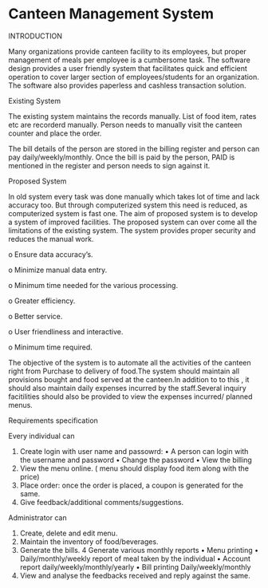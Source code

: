 Canteen Management System
=======================

INTRODUCTION

Many organizations provide canteen facility to its employees, but proper management of meals per employee is a cumbersome task. The software design provides a user friendly system that facilitates quick and efficient operation to cover larger section of employees/students for an organization. The software also provides paperless and cashless transaction solution.

Existing System

The existing system maintains the records manually. List of food item, rates etc are recorderd manually. Person needs to manually visit the canteen counter and place the order.

The bill details of the person are stored in the billing register and person can pay daily/weekly/monthly.  Once the bill is paid by the person, PAID is mentioned in the register and person needs to sign against it.

Proposed System

In old system every task was done manually which takes lot of time and lack accuracy too. But through computerized system this need is reduced, as computerized system is fast one. 
	The  aim  of  proposed  system  is  to  develop  a  system  of  improved 
facilities.  The proposed system  can  over come  all  the  limitations  of  the 
existing  system.  The  system  provides  proper  security  and  reduces  the 
manual work. 

o	Ensure data accuracy’s.  

o	Minimize manual data entry. 

o	Minimum time needed for the various processing.  

o	Greater efficiency. 

o	Better service. 

o	User friendliness and interactive.  

o	Minimum time required. 

The objective of the system is to automate all the activities of the canteen right from 
Purchase to delivery of food.The system should maintain all provisions bought and food served at the canteen.In addition to to this , it should also maintain daily expenses incurred by the staff.Several inquiry facitilities should also be provided to view the expenses incurred/ planned menus.

Requirements specification

Every individual can 
1.	Create login with user name and passowrd:
•	A person can login with the username and password
•	Change the password
•	View the billing
2.	View the menu online. ( menu should display food item along with the price)
3.	Place order: once the order is placed, a coupon is generated for the same.
4.	Give feedback/additional comments/suggestions.

Administrator can

1. Create, delete and edit menu.
2. Maintain the inventory of food/beverages.
3. Generate the bills.
4 Generate various monthly reports
•	Menu printing
•	Daily/monthly/weekly report of meal taken by the individual
•	Account report daily/weekly/monthly/yearly
•	Bill printing Daily/weekly/monthly
5.	View and analyse the feedbacks received and reply against the same.
